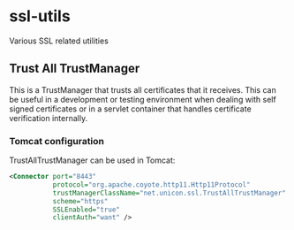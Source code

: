 ssl-utils
=========

Various SSL related utilities

## Trust All TrustManager

This is a TrustManager that trusts all certificates that it receives. This can be useful in a development or testing
environment when dealing with self signed certificates or in a servlet container that handles certificate verification
internally.

### Tomcat configuration

TrustAllTrustManager can be used in Tomcat:

```xml
<Connector port="8443"
           protocol="org.apache.coyote.http11.Http11Protocol"
           trustManagerClassName="net.unicon.ssl.TrustAllTrustManager"
           scheme="https"
           SSLEnabled="true"
           clientAuth="want" />
```
